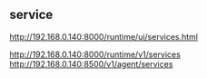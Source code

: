 

## service

http://192.168.0.140:8000/runtime/ui/services.html

http://192.168.0.140:8000/runtime/v1/services
http://192.168.0.140:8500/v1/agent/services